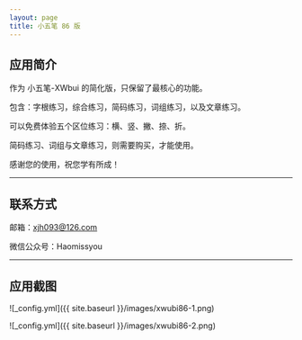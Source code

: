 ```yaml
---
layout: page
title: 小五笔 86 版
---
```


## 应用简介

作为 小五笔-XWbui 的简化版，只保留了最核心的功能。

包含：字根练习，综合练习，简码练习，词组练习，以及文章练习。

可以免费体验五个区位练习：横、竖、撇、捺、折。

简码练习、词组与文章练习，则需要购买，才能使用。

感谢您的使用，祝您学有所成！

---

## 联系方式

邮箱：xjh093@126.com

微信公众号：Haomissyou

---

## 应用截图

![_config.yml]({{ site.baseurl }}/images/xwubi86-1.png)

![_config.yml]({{ site.baseurl }}/images/xwubi86-2.png)


